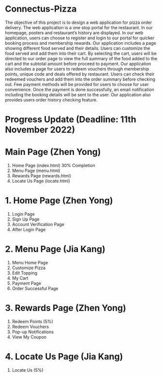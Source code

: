 # Connectus-Pizza 

The objective of this project is to design a web application for pizza order delivery. The web application is a one stop portal for the restaurant. In our homepage, posters and restaurant’s history are displayed. In our web application, users can choose to register and login to our portal for quicker booking process and membership rewards. Our application includes a page showing different food served and their details. Users can customize the food served and add them into their cart. By selecting the cart, users will be directed to our order page to view the full summary of the food added to the cart and the subtotal amount before proceed to payment. Our application also includes a page for users to redeem vouchers through membership points, unique code and deals offered by restaurant. Users can check their redeemed vouchers and add them into the order summary before checking out. Few payment methods will be provided for users to choose for user convenience. Once the payment is done successfully, an email notification including the booking details will be sent to the user. Our application also provides users order history checking feature.

# Progress Update (Deadline: 11th November 2022)

# Main Page (Zhen Yong)
1. Home Page (index.html) 30% Completion 
2. Menu Page (menu.html)
3. Rewards Page (rewards.html)
4. Locate Us Page (locate.html)

# 1. Home Page (Zhen Yong)
1. Login Page 
2. Sign Up Page 
3. Account Verification Page 
4. After Login Page 

# 2. Menu Page (Jia Kang)
1. Menu Home Page 
2. Customize Pizza 
3. Edit Topping
4. My Cart
5. Payment Page 
6. Order Successful Page 

# 3. Rewards Page (Zhen Yong)
1. Redeem Points (5%)
2. Redeem Vouchers 
3. Pop-up Notifications
4. View My Coupon 
    
# 4. Locate Us Page (Jia Kang)
1. Locate Us (5%)

